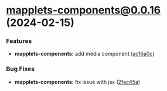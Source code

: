# mapplets-components@0.0.16 (2024-02-15)

### Features

* **mapplets-components:** add media component ([ac16a0c](https://github.com/mapplesorg/mapplets/commit/ac16a0cbea2d2ec54418cb67514c7c5c745b519a))


### Bug Fixes

* **mapplets-components:** fix issue with jsx ([2fac45a](https://github.com/mapplesorg/mapplets/commit/2fac45a06bd7a424c23032b19979c2f4a6b8d2d7))

